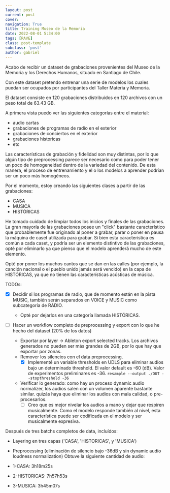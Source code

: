 ```yaml
---
layout: post
current: post
cover:  
navigation: True
title: Training Museo de la Memoria
date: 2022-08-01 5:34:00
tags: [RAVE]
class: post-template
subclass: 'post'
author: gabriel
---
```


Acabo de recibir un dataset de grabaciones provenientes del Museo de la Memoria y los Derechos Humanos, situado en Santiago de Chile. 

Con este dataset pretendo entrenar una serie de modelos los cuales puedan ser ocupados por participantes del Taller Materia y Memoria.

El dataset consiste en 120 grabaciones distribuídos en 120 archivos con un peso total de 63.43 GB.

A primera vista puedo ver las siguientes categorías entre el material:

- audio cartas
- grabaciones de programas de radio en el exterior
- grabaciones de conciertos en el exterior
- grabaciones historicas
- etc

Las características de grabación y fidelidad son muy distintas, por lo que algún tipo de preprocessing parece ser necesario como para poder tener un poco de homogeneidad dentro de la variedad del contenido. De esta manera, el proceso de entrenamiento y el o los modelos a aprender podrían ser un poco más homogéneos.

Por el momento, estoy creando las siguientes clases a partir de las grabaciones:

- CASA
- MUSICA
- HISTÓRICAS

He tomado cuidado de limpiar todos los inicios y finales de las grabaciones. La gran mayoría de las grabaciones posee un "click" bastante característico que probablemente fue originado al poner a grabar, parar o poner en pausa la máquina de caset utilizada para grabar. Si bien esta característica es común a cada caset, y podría ser un elemento distintivo de las grabaciones, opté por eliminarlo ya que pienso que el modelo aprenderá mucho de este elemento.

Opté por poner los muchos cantos que se dan en las calles (por ejemplo, la canción nacional o el pueblo unido jamás será vencido) en la capa de HISTÓRICAS, ya que no tienen las características acústicas de música.


TODOs:

- [X] Decidir si los programas de radio, que de momento están en la pista MUSIC, también serán separados en VOICE y MUSIC como subcategoría de RADIO.
  - Opté por dejarlos en una categoría llamada HISTÓRICAS.

- [ ] Hacer un workflow completo de preprocessing y export con lo que he hecho del dataset (20% de los datos)
  - Exportar por layer -> Ableton export selected tracks. Los archivos generados no pueden ser más grandes de 2GB, por lo que hay que exportar por zonas.
  - Remover los silencios con el data preprocessing. 
    - [x] Implementé un variable thresholds en UDLS para eliminar audios bajo un determinado threshold. El valor default es -60 (dB). Valor de experimentos preliminares es -36.
    ```resample --output ./OUT --stopthreshold -36```
  - Verificar lo generado: como hay un proceso dynamic audio normalizer, los audios salen con un volumen aparente bastante similar. quizás haya que eliminar los audios con mala calidad, o pre-procesarlos.
    - [ ] Creo que es mejor nivelar los audios a mano y dejar que respiren musicalmente. Como el modelo responde también al nivel, esta característica puede ser codificada en el modelo y ser musicalmente expresiva.

Después de tres batchs completos de data, incluídos:
  - Layering en tres capas ('CASA', 'HISTORICAS', y 'MUSICA')
  - Preprocessing (eliminación de silencio bajo -36dB y sin dynamic audio loudness normalization)
Obtuve la siguiente cantidad de audio:

- 1-CASA: 3h18m25s
- 2-HISTORICAS: 7h57h53s
- 3-MUSICA: 3h45m07s
